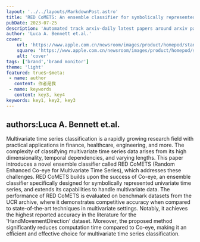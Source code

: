 ---layout: '../../layouts/MarkdownPost.astro'title: 'RED CoMETS: An ensemble classifier for symbolically represented multivariate time series'pubDate: 2023-07-25description: 'Automated track arxiv-daily latest papers around arxiv paper daily template'author: 'Luca A. Bennett et.al.'cover:    url: 'https://www.apple.com.cn/newsroom/images/product/homepod/standard/Apple-HomePod-hero-230118_big.jpg.large_2x.jpg'    square: 'https://www.apple.com.cn/newsroom/images/product/homepod/standard/Apple-HomePod-hero-230118_big.jpg.large_2x.jpg'    alt: 'cover'tags: ['brand','brand monitor']theme: 'light'featured: true$~$meta: - name: author   content: 作者是我 - name: keywords   content: key3, key4keywords: key1, key2, key3---## authors:Luca A. Bennett et.al. Multivariate time series classification is a rapidly growing research field with practical applications in finance, healthcare, engineering, and more. The complexity of classifying multivariate time series data arises from its high dimensionality, temporal dependencies, and varying lengths. This paper introduces a novel ensemble classifier called RED CoMETS (Random Enhanced Co-eye for Multivariate Time Series), which addresses these challenges. RED CoMETS builds upon the success of Co-eye, an ensemble classifier specifically designed for symbolically represented univariate time series, and extends its capabilities to handle multivariate data. The performance of RED CoMETS is evaluated on benchmark datasets from the UCR archive, where it demonstrates competitive accuracy when compared to state-of-the-art techniques in multivariate settings. Notably, it achieves the highest reported accuracy in the literature for the 'HandMovementDirection' dataset. Moreover, the proposed method significantly reduces computation time compared to Co-eye, making it an efficient and effective choice for multivariate time series classification.

